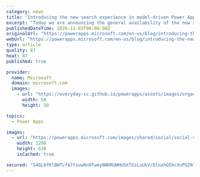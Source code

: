 ```yaml
---
category: news
title: "Introducing the new search experience in model-driven Power Apps"
excerpt: "Today we are announcing the general availability of the new relevance search experience in model-driven Power Apps that combines core search improvements with exciting usability updates that make searching for information fast and easy, enhancing productivity."
publishedDateTime: 2020-11-03T06:00:00Z
originalUrl: "https://powerapps.microsoft.com/en-us/blog/introducing-the-new-search-experience-in-model-driven-power-apps/"
webUrl: "https://powerapps.microsoft.com/en-us/blog/introducing-the-new-search-experience-in-model-driven-power-apps/"
type: article
quality: 87
heat: 87
published: true

provider:
  name: Microsoft
  domain: microsoft.com
  images:
    - url: "https://everyday-cc.github.io/powerapps/assets/images/organizations/microsoft.com-50x50.jpg"
      width: 50
      height: 50

topics:
  - Power Apps

images:
  - url: "https://powerapps.microsoft.com/images/shared/social/social-share-post-ignite.png"
    width: 1200
    height: 630
    isCached: true

secured: "S4GL8fRlBWTcf67txuwRnOTwmyNNHRUWHU5kTUiLuUkV/DlnahQ5hcXnPU2NliTPr9xmp8CkVhR/I4vCRpVDSgxcHm16V2sc/mX8N89lF+ISuOaqoYfo7JIB6kNPchAscx8YQo6Cd9aVFULgsxZYPA/1ZmTxkeIQcVCA9MUwUCnr6GjGxKuocMnw/elbnxV3TZN2WZOe3FPfil5iJ1xTDQio/vMQMU+YNu/YEoH2hYNkyPw2EEvAbvD4smSwDRgENCJNWY0LAYPacx2aTTZJCgepRFuHNq7H2lOSnf24bYJJkXGVPxgZHOPivPEsL0HHX6CTN/1h4L5tC9Kqu3Aok2WNIApKXvdTVnuhx8H0lO4=;zIIYEDmISB2uEDWdI6kZsg=="
---
```



